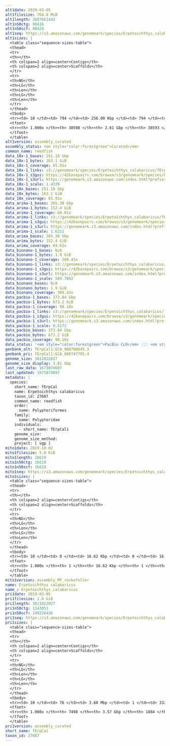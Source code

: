```yaml
---
alt1date: 2019-03-05
alt1filesize: 764.8 MiB
alt1length: 2607661443
alt1n50ctg: 98416
alt1n50scf: 98429
alt1seq: https://s3.amazonaws.com/genomeark/species/Erpetoichthys_calabaricus/fErpCal1/assembly_curated/fErpCal1.alt.cur.20190305.fasta.gz
alt1sizes: |
  <table class="sequence-sizes-table">
  <thead>
  <tr>
  <th></th>
  <th colspan=2 align=center>Contigs</th>
  <th colspan=2 align=center>Scaffolds</th>
  </tr>
  <tr>
  <th>NG</th>
  <th>LG</th>
  <th>Len</th>
  <th>LG</th>
  <th>Len</th>
  </tr>
  </thead>
  <tbody>
  <tr><td> 10 </td><td> 794 </td><td> 256.00 Kbp </td><td> 794 </td><td> 256.21 Kbp </td></tr>  <tr><td> 20 </td><td> 1981 </td><td> 191.42 Kbp </td><td> 1981 </td><td> 191.48 Kbp </td></tr>  <tr><td> 30 </td><td> 3517 </td><td> 152.40 Kbp </td><td> 3516 </td><td> 152.42 Kbp </td></tr>  <tr><td> 40 </td><td> 5430 </td><td> 122.29 Kbp </td><td> 5429 </td><td> 122.33 Kbp </td></tr>  <tr style="background-color:#cccccc;"><td> 50 </td><td> 7806 </td><td> 98.42 Kbp </td><td> 7805 </td><td> 98.43 Kbp </td></tr>  <tr><td> 60 </td><td> 10774 </td><td> 78.54 Kbp </td><td> 10772 </td><td> 78.55 Kbp </td></tr>  <tr><td> 70 </td><td> 14498 </td><td> 62.18 Kbp </td><td> 14496 </td><td> 62.19 Kbp </td></tr>  <tr><td> 80 </td><td> 19295 </td><td> 47.38 Kbp </td><td> 19293 </td><td> 47.38 Kbp </td></tr>  <tr><td> 90 </td><td> 25876 </td><td> 32.52 Kbp </td><td> 25874 </td><td> 32.52 Kbp </td></tr>  <tr><td> 100 </td><td> 38597 </td><td> 142  bp </td><td> 38592 </td><td> 142  bp </td></tr>  </tbody>
  <tfoot>
  <tr><th> 1.000x </th><th> 38598 </th><th> 2.61 Gbp </th><th> 38593 </th><th> 2.61 Gbp </th></tr>
  </tfoot>
  </table>
alt1version: assembly_curated
assembly_status: <em style="color:forestgreen">Curated</em>
common_name: reedfish
data_10x-1_bases: 251.18 Gbp
data_10x-1_bytes: 163.1 GiB
data_10x-1_coverage: 65.91x
data_10x-1_links: s3://genomeark/species/Erpetoichthys_calabaricus/fErpCal1/genomic_data/10x/<br>
data_10x-1_s3gui: https://42basepairs.com/browse/s3/genomeark/species/Erpetoichthys_calabaricus/fErpCal1/genomic_data/10x/
data_10x-1_s3url: https://genomeark.s3.amazonaws.com/index.html?prefix=species/Erpetoichthys_calabaricus/fErpCal1/genomic_data/10x/
data_10x-1_scale: 1.4339
data_10x_bases: 251.18 Gbp
data_10x_bytes: 163.1 GiB
data_10x_coverage: 65.91x
data_arima-1_bases: 265.30 Gbp
data_arima-1_bytes: 152.4 GiB
data_arima-1_coverage: 69.61x
data_arima-1_links: s3://genomeark/species/Erpetoichthys_calabaricus/fErpCal1/genomic_data/arima/<br>
data_arima-1_s3gui: https://42basepairs.com/browse/s3/genomeark/species/Erpetoichthys_calabaricus/fErpCal1/genomic_data/arima/
data_arima-1_s3url: https://genomeark.s3.amazonaws.com/index.html?prefix=species/Erpetoichthys_calabaricus/fErpCal1/genomic_data/arima/
data_arima-1_scale: 1.6211
data_arima_bases: 265.30 Gbp
data_arima_bytes: 152.4 GiB
data_arima_coverage: 69.61x
data_bionano-1_bases: N/A
data_bionano-1_bytes: 1.9 GiB
data_bionano-1_coverage: 309.43x
data_bionano-1_links: s3://genomeark/species/Erpetoichthys_calabaricus/fErpCal1/genomic_data/bionano/<br>
data_bionano-1_s3gui: https://42basepairs.com/browse/s3/genomeark/species/Erpetoichthys_calabaricus/fErpCal1/genomic_data/bionano/
data_bionano-1_s3url: https://genomeark.s3.amazonaws.com/index.html?prefix=species/Erpetoichthys_calabaricus/fErpCal1/genomic_data/bionano/
data_bionano-1_scale: 589.7892
data_bionano_bases: N/A
data_bionano_bytes: 1.9 GiB
data_bionano_coverage: 309.43x
data_pacbio-1_bases: 373.84 Gbp
data_pacbio-1_bytes: 673.2 GiB
data_pacbio-1_coverage: 98.10x
data_pacbio-1_links: s3://genomeark/species/Erpetoichthys_calabaricus/fErpCal1/genomic_data/pacbio/<br>
data_pacbio-1_s3gui: https://42basepairs.com/browse/s3/genomeark/species/Erpetoichthys_calabaricus/fErpCal1/genomic_data/pacbio/
data_pacbio-1_s3url: https://genomeark.s3.amazonaws.com/index.html?prefix=species/Erpetoichthys_calabaricus/fErpCal1/genomic_data/pacbio/
data_pacbio-1_scale: 0.5172
data_pacbio_bases: 373.84 Gbp
data_pacbio_bytes: 673.2 GiB
data_pacbio_coverage: 98.10x
data_status: '<em style="color:forestgreen">PacBio CLR</em> ::: <em style="color:forestgreen">10x</em> ::: <em style="color:forestgreen">Arima</em>'
genbank_alt: fErpCal1:GCA_900700845.3
genbank_pri: fErpCal1:GCA_900747795.4
genome_size: 3811022027
genome_size_display: 3.81 Gbp
last_raw_data: 1675874607
last_updated: 1675874607
metadata: |
  species:
    short_name: fErpCal
    name: Erpetoichthys calabaricus
    taxon_id: 27687
    common_name: reedfish
    order:
      name: Polypteriformes
    family:
      name: Polypteridae
    individuals:
      - short_name: fErpCal1
    genome_size:
    genome_size_method:
    project: [ vgp ]
mito1date: 2019-10-02
mito1filesize: 5.0 KiB
mito1length: 16619
mito1n50ctg: 16619
mito1n50scf: 16619
mito1seq: https://s3.amazonaws.com/genomeark/species/Erpetoichthys_calabaricus/fErpCal1/assembly_MT_rockefeller/fErpCal1.MT.20191002.fasta.gz
mito1sizes: |
  <table class="sequence-sizes-table">
  <thead>
  <tr>
  <th></th>
  <th colspan=2 align=center>Contigs</th>
  <th colspan=2 align=center>Scaffolds</th>
  </tr>
  <tr>
  <th>NG</th>
  <th>LG</th>
  <th>Len</th>
  <th>LG</th>
  <th>Len</th>
  </tr>
  </thead>
  <tbody>
  <tr><td> 10 </td><td> 0 </td><td> 16.62 Kbp </td><td> 0 </td><td> 16.62 Kbp </td></tr>  <tr><td> 20 </td><td> 0 </td><td> 16.62 Kbp </td><td> 0 </td><td> 16.62 Kbp </td></tr>  <tr><td> 30 </td><td> 0 </td><td> 16.62 Kbp </td><td> 0 </td><td> 16.62 Kbp </td></tr>  <tr><td> 40 </td><td> 0 </td><td> 16.62 Kbp </td><td> 0 </td><td> 16.62 Kbp </td></tr>  <tr style="background-color:#cccccc;"><td> 50 </td><td> 0 </td><td style="background-color:#ff8888;"> 16.62 Kbp </td><td> 0 </td><td style="background-color:#ff8888;"> 16.62 Kbp </td></tr>  <tr><td> 60 </td><td> 0 </td><td> 16.62 Kbp </td><td> 0 </td><td> 16.62 Kbp </td></tr>  <tr><td> 70 </td><td> 0 </td><td> 16.62 Kbp </td><td> 0 </td><td> 16.62 Kbp </td></tr>  <tr><td> 80 </td><td> 0 </td><td> 16.62 Kbp </td><td> 0 </td><td> 16.62 Kbp </td></tr>  <tr><td> 90 </td><td> 0 </td><td> 16.62 Kbp </td><td> 0 </td><td> 16.62 Kbp </td></tr>  <tr><td> 100 </td><td> 0 </td><td> 16.62 Kbp </td><td> 0 </td><td> 16.62 Kbp </td></tr>  </tbody>
  <tfoot>
  <tr><th> 1.000x </th><th> 1 </th><th> 16.62 Kbp </th><th> 1 </th><th> 16.62 Kbp </th></tr>
  </tfoot>
  </table>
mito1version: assembly_MT_rockefeller
name: Erpetoichthys calabaricus
name_: Erpetoichthys_calabaricus
pri1date: 2019-03-05
pri1filesize: 1.0 GiB
pri1length: 3811022027
pri1n50ctg: 1143051
pri1n50scf: 199226436
pri1seq: https://s3.amazonaws.com/genomeark/species/Erpetoichthys_calabaricus/fErpCal1/assembly_curated/fErpCal1.pri.cur.20190305.fasta.gz
pri1sizes: |
  <table class="sequence-sizes-table">
  <thead>
  <tr>
  <th></th>
  <th colspan=2 align=center>Contigs</th>
  <th colspan=2 align=center>Scaffolds</th>
  </tr>
  <tr>
  <th>NG</th>
  <th>LG</th>
  <th>Len</th>
  <th>LG</th>
  <th>Len</th>
  </tr>
  </thead>
  <tbody>
  <tr><td> 10 </td><td> 76 </td><td> 3.60 Mbp </td><td> 1 </td><td> 332.46 Mbp </td></tr>  <tr><td> 20 </td><td> 205 </td><td> 2.33 Mbp </td><td> 2 </td><td> 309.31 Mbp </td></tr>  <tr><td> 30 </td><td> 378 </td><td> 1.86 Mbp </td><td> 3 </td><td> 293.87 Mbp </td></tr>  <tr><td> 40 </td><td> 592 </td><td> 1.47 Mbp </td><td> 5 </td><td> 209.93 Mbp </td></tr>  <tr style="background-color:#cccccc;"><td> 50 </td><td> 867 </td><td style="background-color:#88ff88;"> 1.14 Mbp </td><td> 6 </td><td style="background-color:#88ff88;"> 199.23 Mbp </td></tr>  <tr><td> 60 </td><td> 1223 </td><td> 0.88 Mbp </td><td> 8 </td><td> 195.12 Mbp </td></tr>  <tr><td> 70 </td><td> 1697 </td><td> 0.64 Mbp </td><td> 11 </td><td> 163.43 Mbp </td></tr>  <tr><td> 80 </td><td> 2359 </td><td> 439.29 Kbp </td><td> 13 </td><td> 111.84 Mbp </td></tr>  <tr><td> 90 </td><td> 3441 </td><td> 237.02 Kbp </td><td> 17 </td><td> 88.37 Mbp </td></tr>  <tr><td> 100 </td><td> 7497 </td><td> 107  bp </td><td> 1883 </td><td> 3.04 Kbp </td></tr>  </tbody>
  <tfoot>
  <tr><th> 1.000x </th><th> 7498 </th><th> 3.57 Gbp </th><th> 1884 </th><th> 3.81 Gbp </th></tr>
  </tfoot>
  </table>
pri1version: assembly_curated
short_name: fErpCal
taxon_id: 27687
---
```

